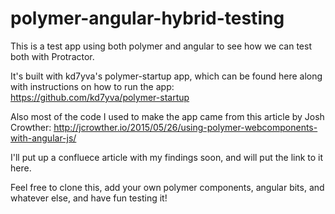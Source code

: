 # polymer-angular-hybrid-testing
This is a test app using both polymer and angular to see how we can test both with Protractor. 

It's built with kd7yva's polymer-startup app, which can be found here along with instructions on how to run the app: https://github.com/kd7yva/polymer-startup

Also most of the code I used to make the app came from this article by Josh Crowther: http://jcrowther.io/2015/05/26/using-polymer-webcomponents-with-angular-js/

I'll put up a confluece article with my findings soon, and will put the link to it here.

Feel free to clone this, add your own polymer components, angular bits, and whatever else, and have fun testing it!